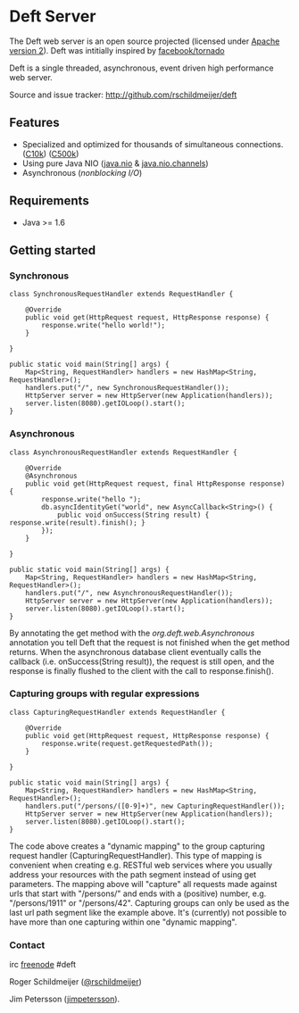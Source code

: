 # Deft Server
The Deft web server is an open source projected (licensed under [Apache version 2]). Deft was intitially inspired by [facebook/tornado]

Deft is a single threaded, asynchronous, event driven high performance web server. 

Source and issue tracker: http://github.com/rschildmeijer/deft
 
## Features
 
 * Specialized and optimized for thousands of simultaneous connections. ([C10k]) ([C500k])
 * Using pure Java NIO ([java.nio] & [java.nio.channels])
 * Asynchronous (*nonblocking I/O*)

## Requirements
* Java >= 1.6 

## Getting started
### Synchronous

    class SynchronousRequestHandler extends RequestHandler {

        @Override
        public void get(HttpRequest request, HttpResponse response) {
            response.write("hello world!");
        }

    }

    public static void main(String[] args) {
        Map<String, RequestHandler> handlers = new HashMap<String, RequestHandler>();
        handlers.put("/", new SynchronousRequestHandler());
        HttpServer server = new HttpServer(new Application(handlers));
        server.listen(8080).getIOLoop().start();
    }
    

### Asynchronous

    class AsynchronousRequestHandler extends RequestHandler {

        @Override
        @Asynchronous
        public void get(HttpRequest request, final HttpResponse response) {
            response.write("hello ");
            db.asyncIdentityGet("world", new AsyncCallback<String>() {
                public void onSuccess(String result) { response.write(result).finish(); }
            });
        }

    }

    public static void main(String[] args) {
        Map<String, RequestHandler> handlers = new HashMap<String, RequestHandler>();
        handlers.put("/", new AsynchronousRequestHandler());
        HttpServer server = new HttpServer(new Application(handlers));
        server.listen(8080).getIOLoop().start();
    }
By annotating the get method with the *org.deft.web.Asynchronous* annotation you tell Deft that the request is
not finished when the get method returns. When the asynchronous database client eventually calls the callback (i.e. onSuccess(String result)), 
the request is still open, and the response is finally flushed to the client with the call to response.finish(). 

### Capturing groups with regular expressions

    class CapturingRequestHandler extends RequestHandler {

        @Override
        public void get(HttpRequest request, HttpResponse response) { 
            response.write(request.getRequestedPath());
        }

    }

    public static void main(String[] args) {
        Map<String, RequestHandler> handlers = new HashMap<String, RequestHandler>();
        handlers.put("/persons/([0-9]+)", new CapturingRequestHandler());
        HttpServer server = new HttpServer(new Application(handlers));
        server.listen(8080).getIOLoop().start();
    }

The code above creates a "dynamic mapping" to the group capturing request handler (CapturingRequestHandler). This type 
of mapping is convenient when creating e.g. RESTful web services where you usually address your resources with the path 
segment instead of using get parameters. The mapping above will "capture" all requests made against urls that start with 
"/persons/" and ends with a (positive) number, e.g. "/persons/1911" or "/persons/42". Capturing groups can only be used as the
last url path segment like the example above. It's (currently) not possible to have more than one capturing within one 
"dynamic mapping".

### Contact
irc [freenode] #deft

Roger Schildmeijer ([@rschildmeijer]) 

Jim Petersson ([jimpetersson]).

[@rschildmeijer]: http://twitter.com/rschildmeijer
[jimpetersson]: http://github.com/jimpetersson
[C10k]: http://en.wikipedia.org/wiki/C10k_problem
[C500k]: http://blog.urbanairship.com/blog/2010/08/24/c500k-in-action-at-urban-airship/
[java.nio]: http://download.oracle.com/javase/6/docs/api/java/nio/package-summary.html
[java.nio.channels]: http://download.oracle.com/javase/6/docs/api/java/nio/channels/package-summary.html
[Apache version 2]: http://www.apache.org/licenses/LICENSE-2.0.html
[freenode]: http://freenode.net/irc_servers.shtml
[facebook/tornado]: http://github.com/facebook/tornado